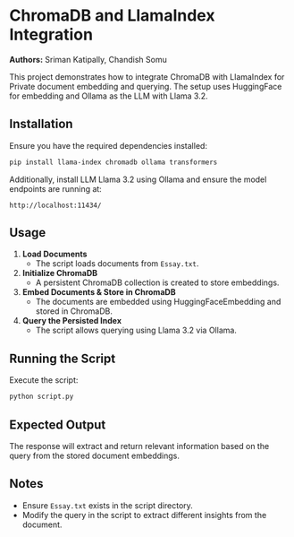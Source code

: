 # ChromaDB and LlamaIndex Integration

**Authors:** Sriman Katipally, Chandish Somu

This project demonstrates how to integrate ChromaDB with LlamaIndex for Private document embedding and querying. The setup uses HuggingFace for embedding and Ollama as the LLM with Llama 3.2.

## Installation
Ensure you have the required dependencies installed:
```bash
pip install llama-index chromadb ollama transformers
```

Additionally, install LLM Llama 3.2 using Ollama and ensure the model endpoints are running at:
```
http://localhost:11434/
```

## Usage
1. **Load Documents**
   - The script loads documents from `Essay.txt`.
2. **Initialize ChromaDB**
   - A persistent ChromaDB collection is created to store embeddings.
3. **Embed Documents & Store in ChromaDB**
   - The documents are embedded using HuggingFaceEmbedding and stored in ChromaDB.
4. **Query the Persisted Index**
   - The script allows querying using Llama 3.2 via Ollama.

## Running the Script
Execute the script:
```bash
python script.py
```

## Expected Output
The response will extract and return relevant information based on the query from the stored document embeddings.

## Notes
- Ensure `Essay.txt` exists in the script directory.
- Modify the query in the script to extract different insights from the document.

